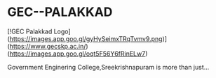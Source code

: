# GEC--PALAKKAD
[!GEC Palakkad Logo]
(https://images.app.goo.gl/gyHySeimxTRqTvmv9.png)]
(https://www.gecskp.ac.in/)
(https://images.app.goo.gl/oqt5F56Y6fRinELw7)

Government Enginering College,Sreekrishnapuram is more than just...



